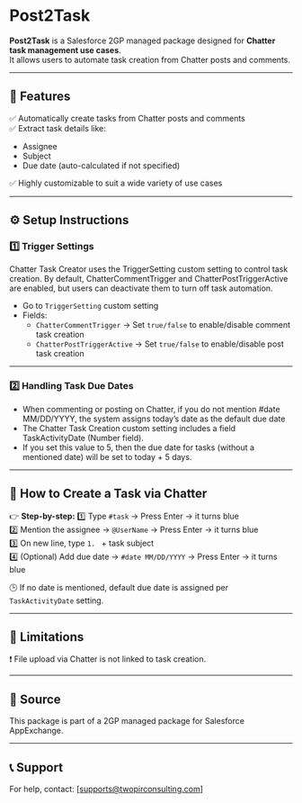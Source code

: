 # Post2Task

**Post2Task** is a Salesforce 2GP managed package designed for **Chatter task management use cases**.  
It allows users to automate task creation from Chatter posts and comments.

---

## 📌 Features

✅ Automatically create tasks from Chatter posts and comments  
✅ Extract task details like:
- Assignee
- Subject
- Due date (auto-calculated if not specified)

✅ Highly customizable to suit a wide variety of use cases  

---

## ⚙️ Setup Instructions

### 1️⃣  Trigger Settings
Chatter Task Creator uses the TriggerSetting custom setting to control task creation. By default, ChatterCommentTrigger and ChatterPostTriggerActive are enabled, but users can deactivate them to turn off task automation.

- Go to `TriggerSetting` custom setting
- Fields:
  - `ChatterCommentTrigger` → Set `true/false` to enable/disable comment task creation  
  - `ChatterPostTriggerActive` → Set `true/false` to enable/disable post task creation  

---

### 2️⃣ Handling Task Due Dates
- When commenting or posting on Chatter, if you do not mention #date MM/DD/YYYY, the system assigns      today’s date as the default due date
- The Chatter Task Creation custom setting includes a field TaskActivityDate (Number field).
- If you set this value to 5, then the due date for tasks (without a mentioned date) will be set to today + 5 days. 

---

## 📝 How to Create a Task via Chatter

👉 **Step-by-step:**
1️⃣ Type `#task` → Press Enter → it turns blue  
2️⃣ Mention the assignee → `@UserName` → Press Enter → it turns blue  
3️⃣ On new line, type `1. ` + task subject  
4️⃣ (Optional) Add due date → `#date MM/DD/YYYY` → Press Enter → it turns blue  

🕒 If no date is mentioned, default due date is assigned per `TaskActivityDate` setting.

---

## 🚫 Limitations
❗ File upload via Chatter is not linked to task creation.  

---

## 📂 Source
This package is part of a 2GP managed package for Salesforce AppExchange.

---

## 📞 Support
For help, contact: [supports@twopirconsulting.com]
